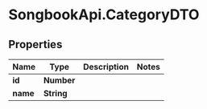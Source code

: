 # SongbookApi.CategoryDTO

## Properties
Name | Type | Description | Notes
------------ | ------------- | ------------- | -------------
**id** | **Number** |  | 
**name** | **String** |  | 


